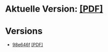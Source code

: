 # Aktuelle Version: [[PDF]](https://github.com/sebastianpech/julia-skriptum/raw/builds/julia-skriptum.pdf)

# Versions
- [98e646f](https://github.com/sebastianpech/julia-skriptum/commit/98e646f1d5c29d06635dd5df5181aa1bd627f76e) [[PDF]](https://github.com/sebastianpech/julia-skriptum/raw/builds/98e646f-julia-skriptum.pdf)
